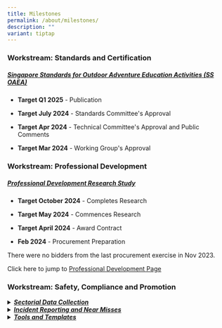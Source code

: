 ```yaml
---
title: Milestones
permalink: /about/milestones/
description: ""
variant: tiptap
---
```

<h3><strong>Workstream: Standards and Certification</strong></h3>
<h5><em><u>Singapore Standards for Outdoor Adventure Education Activities (</u></em><a href="/resources/singapore-standards/" rel="noopener noreferrer nofollow" target="_blank">SS OAEA</a><em><u>)</u></em></h5>
<ul data-tight="true" class="tight">
<li>
<p><strong>Target Q1 2025</strong> - Publication</p>
</li>
<li>
<p><strong>Target July 2024</strong> - Standards Committee's Approval</p>
</li>
<li>
<p><strong>Target Apr 2024</strong> - Technical Committee's Approval and Public
Comments</p>
</li>
<li>
<p><strong>Target Mar 2024</strong> - Working Group's Approval</p>
</li>
</ul>
<h3><strong>Workstream: Professional Development</strong></h3>
<h5><em><u>Professional Development Research Study</u></em></h5>
<ul data-tight="true" class="tight">
<li>
<p><strong>Target October 2024</strong> - Completes Research</p>
</li>
<li>
<p><strong>Target May 2024</strong> - Commences Research</p>
</li>
<li>
<p><strong>Target April 2024</strong> - Award Contract</p>
</li>
<li>
<p><strong>Feb 2024</strong> - Procurement Preparation</p>
</li>
</ul>
<p>There were no bidders from the last procurement exercise in Nov 2023.</p>
<p>Click here to jump to <a href="/resources/professional-development/" rel="noopener noreferrer nofollow" target="_blank">Professional Development Page</a>
</p>
<h3><strong>Workstream: Safety, Compliance and Promotion</strong></h3>
<div data-type="detailGroup" class="isomer-accordion-group isomer-accordion isomer-accordion-white">
<details class="isomer-details">
<summary><strong><em><u>Sectorial Data Collection</u></em></strong>
</summary>
<div data-type="detailsContent" class="isomer-details-content">
<p>Aggregated data on demographics, programmes, participants and incidents.</p>
<ul data-tight="true" class="tight">
<li>
<p><strong>Target April 2025</strong> - Roll out Phase 3. Data extends to
more respondents and datafields.</p>
</li>
<li>
<p><strong>Target April 2024</strong> - Roll out Phase 2. Data extends to
more respondents and datafields, including overseas expeditions / camps
and more respondents</p>
</li>
<li>
<p><strong>November 2023</strong> - Rolled out to 6 respondents for Phase
1, focusing on cohort camps and MOE challenge programmes.</p>
</li>
</ul>
</div>
</details>
</div>
<div data-type="detailGroup" class="isomer-accordion-group isomer-accordion isomer-accordion-white">
<details class="isomer-details">
<summary><strong><em><u>Incident Reporting and Near Misses</u></em></strong>
</summary>
<div data-type="detailsContent" class="isomer-details-content">
<p>Concept Stage</p>
</div>
</details>
</div>
<div data-type="detailGroup" class="isomer-accordion-group isomer-accordion isomer-accordion-white">
<details class="isomer-details">
<summary><strong><em><u>Tools and Templates</u></em></strong>
</summary>
<div data-type="detailsContent" class="isomer-details-content">
<ul data-tight="true" class="tight">
<li>
<p><strong>Upcoming</strong>: TBC</p>
</li>
<li>
<p><strong>March 2024:</strong> Issued 'Advisory on Seasonal Heat Stress Management'
for OAE providers.</p>
</li>
<li>
<p><strong>December 2023</strong>: Developed 'Emergency Action Plan (EAP)
Best Practices' document for OAE providers.</p>
</li>
</ul>
<p></p>
</div>
</details>
</div>
<p></p>